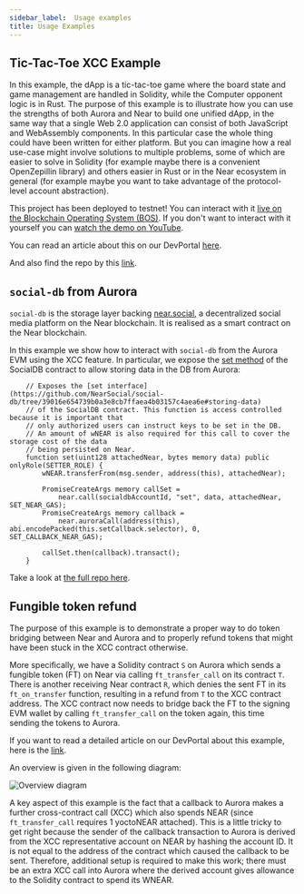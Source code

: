 ```yaml
---
sidebar_label: 	Usage examples
title: Usage Examples
---
```


## Tic-Tac-Toe XCC Example

In this example, the dApp is a tic-tac-toe game where the board state and game management are handled in Solidity, while the Computer opponent logic is in Rust.
The purpose of this example is to illustrate how you can use the strengths of both Aurora and Near to build one unified dApp, in the same way that a single Web 2.0 application
can consist of both JavaScript and WebAssembly components.
In this particular case the whole thing could have been written for either platform.
But you can imagine how a real use-case might involve solutions to multiple problems, some of which are easier to solve in Solidity (for example maybe there is a convenient OpenZepillin library)
and others easier in Rust or in the Near ecosystem in general (for example maybe you want to take advantage of the protocol-level account abstraction).

This project has been deployed to testnet!
You can interact with it [live on the Blockchain Operating System (BOS)](https://bos.gg/#/nearcon.birchmd.near/widget/Aurora-Tic-Tac-Toe).
If you don't want to interact with it yourself you can [watch the demo on YouTube](https://youtu.be/_tSuGRN9Lok).

You can read an article about this on our DevPortal [here](/blog/building-a-game-using-near-aurora-and-bos).

And also find the repo by this [link](https://github.com/aurora-is-near/aurora-contracts-sdk/tree/main/examples/tic-tac-toe).

## `social-db` from Aurora

`social-db` is the storage layer backing [near.social](https://near.social/), a decentralized social media platform on the Near blockchain.
It is realised as a smart contract on the Near blockchain.

In this example we show how to interact with `social-db` from the Aurora EVM using the XCC feature.
In particular, we expose the [set method](https://github.com/NearSocial/social-db/tree/39016e654739b0a3e8cb7ffaea4b03157c4aea6e#storing-data)
of the SocialDB contract to allow storing data in the DB from Aurora:

```solidity
    // Exposes the [set interface](https://github.com/NearSocial/social-db/tree/39016e654739b0a3e8cb7ffaea4b03157c4aea6e#storing-data)
    // of the SocialDB contract. This function is access controlled because it is important that
    // only authorized users can instruct keys to be set in the DB.
    // An amount of wNEAR is also required for this call to cover the storage cost of the data
    // being persisted on Near.
    function set(uint128 attachedNear, bytes memory data) public onlyRole(SETTER_ROLE) {
        wNEAR.transferFrom(msg.sender, address(this), attachedNear);

        PromiseCreateArgs memory callSet =
            near.call(socialdbAccountId, "set", data, attachedNear, SET_NEAR_GAS);
        PromiseCreateArgs memory callback =
            near.auroraCall(address(this), abi.encodePacked(this.setCallback.selector), 0, SET_CALLBACK_NEAR_GAS);

        callSet.then(callback).transact();
    }
```

Take a look at [the full repo here](https://github.com/aurora-is-near/aurora-contracts-sdk/tree/main/examples/social-db-from-aurora).

## Fungible token refund

The purpose of this example is to demonstrate a proper way to do token bridging between Near and Aurora and to properly refund tokens that might have been stuck in the XCC contract otherwise.

More specifically, we have a Solidity contract `S` on Aurora which sends a fungible token (FT) on Near via calling `ft_transfer_call` on its contract `T`.
There is another receiving Near contract `R`, which denies the sent FT in its `ft_on_transfer` function, resulting in a refund from `T` to the XCC contract address.
The XCC contract now needs to bridge back the FT to the signing EVM wallet by calling `ft_transfer_call` on the token again, this time sending the tokens to Aurora.

If you want to read a detailed article on our DevPortal about this example, here is the [link](/blog/contract-callbacks-in-xcc).

An overview is given in the following diagram:

![Overview diagram](/img/ft-refund-overview.svg)

A key aspect of this example is the fact that a callback to Aurora makes a further cross-contract call (XCC) which also spends NEAR (since `ft_transfer_call` requires 1 yoctoNEAR attached).
This is a little tricky to get right because the sender of the callback transaction to Aurora is derived from the XCC representative account on NEAR by hashing the account ID.
It is not equal to the address of the contract which caused the callback to be sent.
Therefore, additional setup is required to make this work; there must be an extra XCC call into Aurora where the derived account gives allowance to the Solidity contract to spend its WNEAR.
